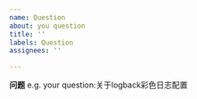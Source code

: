 ```yaml
---
name: Question
about: you question
title: ''
labels: Question
assignees: ''

---
```


**问题**
e.g. your question:关于logback彩色日志配置

